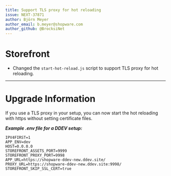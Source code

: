 ```yaml
---
title: Support TLS proxy for hot reloading
issue: NEXT-37871
author: Björn Meyer
author_email: b.meyer@shopware.com
author_github: @BrocksiNet
---
```

# Storefront
* Changed the `start-hot-reload.js` script to support TLS proxy for hot reloading.
___
# Upgrade Information
If you use a TLS proxy in your setup, you can now start the hot reloading with https without setting certificate files.

**_Example .env file for a DDEV setup:_**
```
IPV4FIRST=1
APP_ENV=dev
HOST=0.0.0.0
STOREFRONT_ASSETS_PORT=9999
STOREFRONT_PROXY_PORT=9998
APP_URL=https://shopware-ddev-new.ddev.site/
PROXY_URL=https://shopware-ddev-new.ddev.site:9998/
STOREFRONT_SKIP_SSL_CERT=true
```

